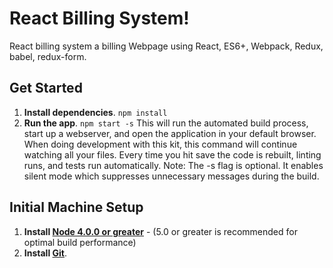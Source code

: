 # React Billing System!

React billing system a billing Webpage using React, ES6+, Webpack, Redux, babel, redux-form. 

## Get Started
1. **Install dependencies**. `npm install`
2. **Run the app**. `npm start -s`
This will run the automated build process, start up a webserver, and open the application in your default browser. When doing development with this kit, this command will continue watching all your files. Every time you hit save the code is rebuilt, linting runs, and tests run automatically. Note: The -s flag is optional. It enables silent mode which suppresses unnecessary messages during the build.

## Initial Machine Setup
1. **Install [Node 4.0.0 or greater](https://nodejs.org)** - (5.0 or greater is recommended for optimal build performance)
2. **Install [Git](https://git-scm.com/downloads)**.   
